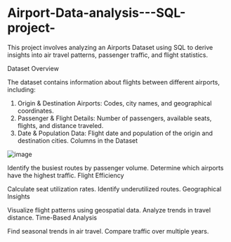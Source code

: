 # Airport-Data-analysis---SQL-project-
This project involves analyzing an Airports Dataset using SQL to derive insights into air travel patterns, passenger traffic, and flight statistics.

Dataset Overview

The dataset contains information about flights between different airports, including:
1. Origin & Destination Airports: Codes, city names, and geographical coordinates.
2. Passenger & Flight Details: Number of passengers, available seats, flights, and distance traveled.
3. Date & Population Data: Flight date and population of the origin and destination cities.
   Columns in the Dataset

![image](https://github.com/user-attachments/assets/c1c29752-9a33-4b01-8b9a-7c99278a9540)


   














   

Identify the busiest routes by passenger volume.
Determine which airports have the highest traffic.
Flight Efficiency

Calculate seat utilization rates.
Identify underutilized routes.
Geographical Insights

Visualize flight patterns using geospatial data.
Analyze trends in travel distance.
Time-Based Analysis

Find seasonal trends in air travel.
Compare traffic over multiple years.
